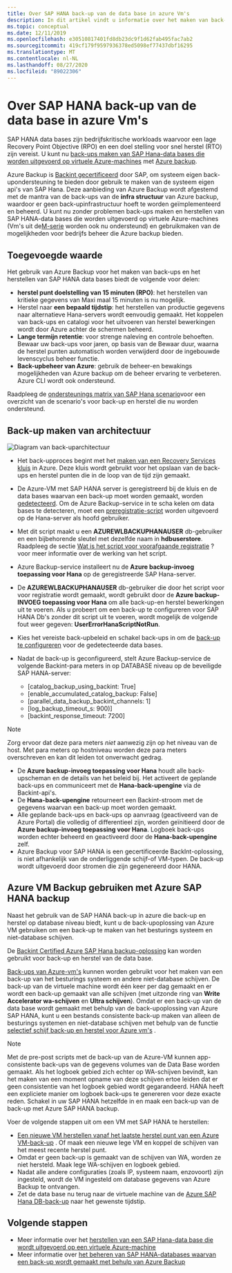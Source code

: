 ```yaml
---
title: Over SAP HANA back-up van de data base in azure Vm's
description: In dit artikel vindt u informatie over het maken van back-ups van SAP HANA-data bases die worden uitgevoerd op virtuele machines van Azure.
ms.topic: conceptual
ms.date: 12/11/2019
ms.openlocfilehash: e30510817401fd8db23dc9f1d62fab495fac7ab2
ms.sourcegitcommit: 419cf179f9597936378ed5098ef77437dbf16295
ms.translationtype: MT
ms.contentlocale: nl-NL
ms.lasthandoff: 08/27/2020
ms.locfileid: "89022306"
---
```

# <a name="about-sap-hana-database-backup-in-azure-vms"></a>Over SAP HANA back-up van de data base in azure Vm's

SAP HANA data bases zijn bedrijfskritische workloads waarvoor een lage Recovery Point Objective (RPO) en een doel stelling voor snel herstel (RTO) zijn vereist. U kunt nu [back-ups maken van SAP Hana-data bases die worden uitgevoerd op virtuele Azure-machines](./tutorial-backup-sap-hana-db.md) met [Azure backup](./backup-overview.md).

Azure Backup is [Backint gecertificeerd](https://www.sap.com/dmc/exp/2013_09_adpd/enEN/#/d/solutions?id=8f3fd455-a2d7-4086-aa28-51d8870acaa5) door SAP, om systeem eigen back-upondersteuning te bieden door gebruik te maken van de systeem eigen api's van SAP Hana. Deze aanbieding van Azure Backup wordt afgestemd met de mantra van de back-ups van de **infra structuur** van Azure backup, waardoor er geen back-upinfrastructuur hoeft te worden geïmplementeerd en beheerd. U kunt nu zonder problemen back-ups maken en herstellen van SAP HANA-data bases die worden uitgevoerd op virtuele Azure-machines (Vm's uit de[M-serie](../virtual-machines/m-series.md) worden ook nu ondersteund) en gebruikmaken van de mogelijkheden voor bedrijfs beheer die Azure backup bieden.

## <a name="added-value"></a>Toegevoegde waarde

Het gebruik van Azure Backup voor het maken van back-ups en het herstellen van SAP HANA data bases biedt de volgende voor delen:

* **herstel punt doelstelling van 15 minuten (RPO)**: het herstellen van kritieke gegevens van Maxi maal 15 minuten is nu mogelijk.
* Herstel naar **een bepaald tijdstip**: het herstellen van productie gegevens naar alternatieve Hana-servers wordt eenvoudig gemaakt. Het koppelen van back-ups en catalogi voor het uitvoeren van herstel bewerkingen wordt door Azure achter de schermen beheerd.
* **Lange termijn retentie**: voor strenge naleving en controle behoeften. Bewaar uw back-ups voor jaren, op basis van de Bewaar duur, waarna de herstel punten automatisch worden verwijderd door de ingebouwde levenscyclus beheer functie.
* **Back-upbeheer van Azure**: gebruik de beheer-en bewakings mogelijkheden van Azure backup om de beheer ervaring te verbeteren. Azure CLI wordt ook ondersteund.

Raadpleeg de [ondersteunings matrix van SAP Hana scenario](./sap-hana-backup-support-matrix.md#scenario-support)voor een overzicht van de scenario's voor back-up en herstel die nu worden ondersteund.

## <a name="backup-architecture"></a>Back-up maken van architectuur

![Diagram van back-uparchitectuur](./media/sap-hana-db-about/backup-architecture.png)

* Het back-upproces begint met het [maken van een Recovery Services kluis](./tutorial-backup-sap-hana-db.md#create-a-recovery-services-vault) in Azure. Deze kluis wordt gebruikt voor het opslaan van de back-ups en herstel punten die in de loop van de tijd zijn gemaakt.
* De Azure-VM met SAP HANA server is geregistreerd bij de kluis en de data bases waarvan een back-up moet worden gemaakt, worden [gedetecteerd](./tutorial-backup-sap-hana-db.md#discover-the-databases). Om de Azure Backup-service in te scha kelen om data bases te detecteren, moet een [preregistratie-script](https://aka.ms/scriptforpermsonhana) worden uitgevoerd op de Hana-server als hoofd gebruiker.
* Met dit script maakt u een **AZUREWLBACKUPHANAUSER** db-gebruiker en een bijbehorende sleutel met dezelfde naam in **hdbuserstore**. Raadpleeg de sectie  [Wat is het script voor voorafgaande registratie](tutorial-backup-sap-hana-db.md#what-the-pre-registration-script-does) ? voor meer informatie over de werking van het script.
* Azure Backup-service installeert nu de **Azure backup-invoeg toepassing voor Hana** op de geregistreerde SAP Hana-server.
* De **AZUREWLBACKUPHANAUSER** db-gebruiker die door het script voor voor registratie wordt gemaakt, wordt gebruikt door de **Azure backup-INVOEG toepassing voor Hana** om alle back-up-en herstel bewerkingen uit te voeren. Als u probeert om een back-up te configureren voor SAP HANA Db's zonder dit script uit te voeren, wordt mogelijk de volgende fout weer gegeven: **UserErrorHanaScriptNotRun**.
* Kies het vereiste back-upbeleid en schakel back-ups in om de [back-up te configureren](./tutorial-backup-sap-hana-db.md#configure-backup) voor de gedetecteerde data bases.

* Nadat de back-up is geconfigureerd, stelt Azure Backup-service de volgende Backint-para meters in op DATABASE niveau op de beveiligde SAP HANA-server:
  * [catalog_backup_using_backint: True]
  * [enable_accumulated_catalog_backup: False]
  * [parallel_data_backup_backint_channels: 1]
  * [log_backup_timeout_s: 900)]
  * [backint_response_timeout: 7200]

>[!NOTE]
>Zorg ervoor dat deze para meters *niet* aanwezig zijn op het niveau van de host. Met para meters op hostniveau worden deze para meters overschreven en kan dit leiden tot onverwacht gedrag.
>

* De **Azure backup-invoeg toepassing voor Hana** houdt alle back-upscheman en de details van het beleid bij. Het activeert de geplande back-ups en communiceert met de **Hana-back-upengine** via de Backint-api's.
* De **Hana-back-upengine** retourneert een Backint-stroom met de gegevens waarvan een back-up moet worden gemaakt.
* Alle geplande back-ups en back-ups op aanvraag (geactiveerd van de Azure Portal) die volledig of differentieel zijn, worden geïnitieerd door de **Azure backup-invoeg toepassing voor Hana**. Logboek back-ups worden echter beheerd en geactiveerd door de **Hana-back-upengine** zelf.
* Azure Backup voor SAP HANA is een gecertificeerde BackInt-oplossing, is niet afhankelijk van de onderliggende schijf-of VM-typen. De back-up wordt uitgevoerd door stromen die zijn gegenereerd door HANA.

## <a name="using-azure-vm-backup-with-azure-sap-hana-backup"></a>Azure VM Backup gebruiken met Azure SAP HANA backup

Naast het gebruik van de SAP HANA back-up in azure die back-up en herstel op database niveau biedt, kunt u de back-upoplossing van Azure VM gebruiken om een back-up te maken van het besturings systeem en niet-database schijven.

De [Backint Certified Azure SAP Hana backup-oplossing](#backup-architecture) kan worden gebruikt voor back-up en herstel van de data base.

[Back-ups van Azure-vm's](backup-azure-vms-introduction.md) kunnen worden gebruikt voor het maken van een back-up van het besturings systeem en andere niet-database schijven. De back-up van de virtuele machine wordt één keer per dag gemaakt en er wordt een back-up gemaakt van alle schijven (met uitzonde ring van **Write Accelerator wa-schijven** en **Ultra schijven**). Omdat er een back-up van de data base wordt gemaakt met behulp van de back-upoplossing van Azure SAP HANA, kunt u een bestands consistente back-up maken van alleen de besturings systemen en niet-database schijven met behulp van de functie [selectief schijf back-up en herstel voor Azure vm's](selective-disk-backup-restore.md) .

>[!NOTE]
> Met de pre-post scripts met de back-up van de Azure-VM kunnen app-consistente back-ups van de gegevens volumes van de Data Base worden gemaakt. Als het logboek gebied zich echter op WA-schijven bevindt, kan het maken van een moment opname van deze schijven ertoe leiden dat er geen consistentie van het logboek gebied wordt gegarandeerd. HANA heeft een expliciete manier om logboek back-ups te genereren voor deze exacte reden. Schakel in uw SAP HANA hetzelfde in en maak een back-up van de back-up met Azure SAP HANA backup.

Voer de volgende stappen uit om een VM met SAP HANA te herstellen:

* [Een nieuwe VM herstellen vanaf het laatste herstel punt van een Azure VM-back-up](backup-azure-arm-restore-vms.md) . Of maak een nieuwe lege VM en koppel de schijven van het meest recente herstel punt.
* Omdat er geen back-up is gemaakt van de schijven van WA, worden ze niet hersteld. Maak lege WA-schijven en logboek gebied.
* Nadat alle andere configuraties (zoals IP, systeem naam, enzovoort) zijn ingesteld, wordt de VM ingesteld om database gegevens van Azure Backup te ontvangen.
* Zet de data base nu terug naar de virtuele machine van de [Azure SAP Hana DB-back-up](sap-hana-db-restore.md#restore-to-a-point-in-time-or-to-a-recovery-point) naar het gewenste tijdstip.

## <a name="next-steps"></a>Volgende stappen

* Meer informatie over het [herstellen van een SAP Hana-data base die wordt uitgevoerd op een virtuele Azure-machine](./sap-hana-db-restore.md)
* Meer informatie over [het beheren van SAP HANA-databases waarvan een back-up wordt gemaakt met behulp van Azure Backup](./sap-hana-db-manage.md)
